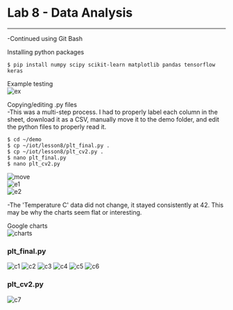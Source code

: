 # Lab 8 - Data Analysis
---

-Continued using Git Bash

Installing python packages
```
$ pip install numpy scipy scikit-learn matplotlib pandas tensorflow keras
```

Example testing\
![ex](SourceFolder/test.png)

Copying/editing .py files\
-This was a multi-step process. I had to properly label each column in the sheet, download it as a CSV, manually move it to the demo folder, and edit the python files to properly read it.
```
$ cd ~/demo
$ cp ~/iot/lesson8/plt_final.py .
$ cp ~/iot/lesson8/plt_cv2.py .
$ nano plt_final.py
$ nano plt_cv2.py
```
![move](SourceFolder/move.png)\
![e1](SourceFolder/edit.png)\
![e2](SourceFolder/edit2.png)

-The 'Temperature C' data did not change, it stayed consistently at 42. This may be why the charts seem flat or interesting.

Google charts\
![charts](SourceFolder/charts.png)

### plt_final.py

![c1](SourceFolder/c1-1.png)
![c2](SourceFolder/c1-2.png)
![c3](SourceFolder/c1-3.png)
![c4](SourceFolder/c1-4.png)
![c5](SourceFolder/c1-5.png)
![c6](SourceFolder/c1-6.png)

### plt_cv2.py
![c7](SourceFolder/c1-7.png)
